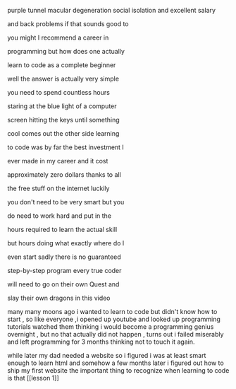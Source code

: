 purple tunnel
macular degeneration
social isolation 
and excellent salary

and back problems if that sounds good to

you might I recommend a career in

programming but how does one actually

learn to code as a complete beginner

well the answer is actually very simple

you need to spend countless hours

staring at the blue light of a computer

screen hitting the keys until something

cool comes out the other side learning

to code was by far the best investment I

ever made in my career and it cost

approximately zero dollars thanks to all

the free stuff on the internet luckily

you don't need to be very smart but you

do need to work hard and put in the

hours required to learn the actual skill

but hours doing what exactly where do I

even start sadly there is no guaranteed

step-by-step program every true coder

will need to go on their own Quest and

slay their own dragons in this video



many many moons ago i wanted to learn to code but didn't know how to start , so like everyone ,i opened up youtube and looked up programming tutorials watched them thinking i would become a programming genius overnight , but no that actually did not happen , turns out i failed miserably and left programming for 3 months thinking not to touch it again.

while later my dad needed a website
so i figured i was at least smart enough
to learn html and somehow a few months
later i figured out how to ship my first
website the important thing to recognize 
when learning to code is that
[[lesson 1]]
